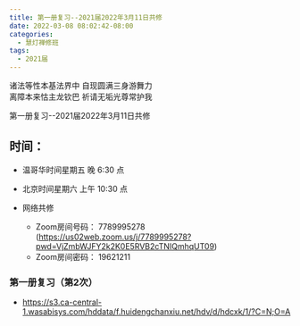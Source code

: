 ```yaml
---
title: 第一册复习--2021届2022年3月11日共修
date: 2022-03-08 08:02:42-08:00
categories:
  - 慧灯禅修班
tags:
  - 2021届
---
```

诸法等性本基法界中 自现圆满三身游舞力  
离障本来怙主龙钦巴 祈请无垢光尊常护我  

第一册复习--2021届2022年3月11日共修

## 时间：

* 温哥华时间星期五 晚 6:30 点
* 北京时间星期六 上午 10:30 点

* 网络共修
  * Zoom房间号码： 7789995278 (<https://us02web.zoom.us/j/7789995278?pwd=VjZmbWJFY2k2K0E5RVB2cTNIQmhqUT09>)
  * Zoom房间密码： 19621211
    
### 第一册复习（第2次）

- <https://s3.ca-central-1.wasabisys.com/hddata/f.huidengchanxiu.net/hdv/d/hdcxk/1/?C=N;O=A>



